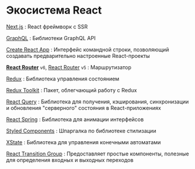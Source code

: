 # Экосистема React

[Next.js](nextjs/index.md)
: React фреймворк с SSR

[GraphQL](graphql/index.md)
: Библиотеки GraphQL API

[Create React App](cra.md)
: Интерфейс командной строки, позволяющий создавать предварительно настроенные React-проекты

**[React Router](react-router.6/index.md)** <small>v6</small>, [React Router](react-router.md) <small>v5</small>
: Маршрутизатор

[Redux](redux/index.md)
: Библиотека управления состоянием

[Redux Toolkit](redux-toolkit.md)
: Пакет, облегчающий работу с Redux

[React Query](react-query/docs.md)
: Библиотека для получения, кэширования, синхронизации и обновления "серверного" состояния в React-приложениях

[React Spring](react-spring.md)
: Библиотека для анимации интерфейсов

[Styled Components](styled-components.md)
: Шпаргалка по библиотеке стилизации

[XState](xstate/index.md)
: Библиотека для управления конечными автоматами

[React Transition Group](react-transition-group/index.md)
: Предоставляет простые компоненты, полезные для определения входных и выходных переходов
